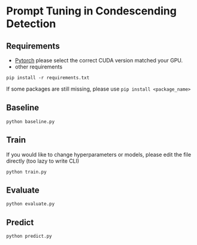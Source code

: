 # Prompt Tuning in Condescending Detection

## Requirements
- [Pytorch](https://pytorch.org/get-started/locally/) please select the correct CUDA version matched your GPU.
- other requirements
```
pip install -r requirements.txt
```
If some packages are still missing, please use ```pip install <package_name>```

## Baseline
```
python baseline.py
```

## Train
If you would like to change hyperparameters or models, please edit the file directly (too lazy to write CLI)
```
python train.py
```
## Evaluate
```
python evaluate.py
```
## Predict
```
python predict.py
```
